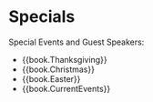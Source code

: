 # Specials

Special Events and Guest Speakers:

- {{book.Thanksgiving}}
- {{book.Christmas}}
- {{book.Easter}}
- {{book.CurrentEvents}}
